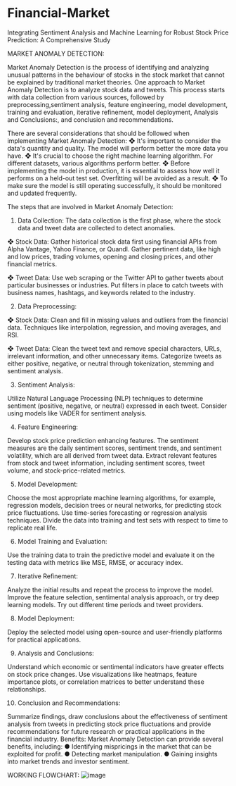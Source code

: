 # Financial-Market
Integrating Sentiment Analysis and  Machine Learning for Robust Stock  Price Prediction: A Comprehensive  Study


MARKET ANOMALY DETECTION:

Market Anomaly Detection is the process of identifying and analyzing unusual patterns in the behaviour of stocks in the stock market that cannot be explained by traditional market theories. One approach to Market Anomaly Detection is to analyze stock data and tweets. This process starts with data collection from various sources, followed by preprocessing,sentiment analysis, feature engineering, model development, training and evaluation, iterative refinement, model deployment, Analysis and Conclusions:, and conclusion and recommendations.

  There are several considerations that should be followed when implementing Market Anomaly Detection:
❖	It's important to consider the data's quantity and quality. The model will perform better the more data you have.
❖	It's crucial to choose the right machine learning algorithm. For different datasets, various algorithms perform better.
❖	Before implementing the model in production, it is essential to assess how well it performs on a held-out test set. Overfitting will be avoided as a result.
❖	To make sure the model is still operating successfully, it should be monitored and updated frequently.

The steps that are involved in Market Anomaly Detection:

1. Data Collection:
  	The data collection is the first phase, where the stock data and tweet data are collected to detect anomalies.

❖	Stock Data: Gather historical stock data first using financial APIs from Alpha Vantage, Yahoo Finance, or Quandl. Gather pertinent data, like high and low prices, trading volumes, opening and closing prices, and other financial metrics.

❖	Tweet Data: Use web scraping or the Twitter API to gather tweets about particular businesses or industries. Put filters in place to catch tweets with business names, hashtags, and keywords related to the industry.

2. Data Preprocessing:

❖	Stock Data: Clean and fill in missing values and outliers from the financial data. Techniques like interpolation, regression, and moving averages, and RSI.

❖	Tweet Data: Clean the tweet text and remove special characters, URLs, irrelevant information, and other unnecessary items. Categorize tweets as either positive, negative, or neutral through tokenization, stemming and sentiment analysis.

3. Sentiment Analysis:

Utilize Natural Language Processing (NLP) techniques to determine sentiment (positive, negative, or neutral) expressed in each tweet. Consider using models like VADER for sentiment analysis.

4. Feature Engineering:

Develop stock price prediction enhancing features. The sentiment measures are the daily sentiment scores, sentiment trends, and sentiment volatility, which are all derived from tweet data. Extract relevant features from stock and tweet information, including sentiment scores, tweet volume, and stock-price-related metrics.

5. Model Development: 

Choose the most appropriate machine learning algorithms, for example, regression models, decision trees or neural networks, for predicting stock price fluctuations. Use time-series forecasting or regression analysis techniques. Divide the data into training and test sets with respect to time to replicate real life.

6. Model Training and Evaluation:

Use the training data to train the predictive model and evaluate it on the testing data with metrics like MSE, RMSE, or accuracy index.

7. Iterative Refinement:

Analyze the initial results and repeat the process to improve the model. Improve the feature selection, sentimental analysis approach, or try deep learning models. Try out different time periods and tweet providers.

8. Model Deployment:

Deploy the selected model using open-source and user-friendly platforms for practical applications.

9. Analysis and Conclusions:

Understand which economic or sentimental indicators have greater effects on stock price changes. Use visualizations like heatmaps, feature importance plots, or correlation matrices to better understand these relationships.


10. Conclusion and Recommendations:

Summarize findings, draw conclusions about the effectiveness of sentiment analysis from tweets in predicting stock price fluctuations and provide recommendations for future research or practical applications in the financial industry.
Benefits:
Market Anomaly Detection can provide several benefits, including:
●	Identifying mispricings in the market that can be exploited for profit.
●	Detecting market manipulation.
●	Gaining insights into market trends and investor sentiment.

WORKING FLOWCHART: 
![image](https://github.com/Anupwilson/Financial-Market/assets/73389930/e10d22c3-6504-4c72-9399-1b530e2835e9)




